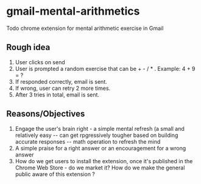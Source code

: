 # gmail-mental-arithmetics
Todo chrome extension for mental arithmetic exercise in Gmail

## Rough idea

1. User clicks on send
2. User is prompted a random exercise that can be + - / * . Example: 4 + 9 = ?
3. If responded correctly, email is sent.
4. If wrong, user can retry 2 more times.
5. After 3 tries in total, email is sent. 

## Reasons/Objectives

1. Engage the user's brain right - a simple mental refresh (a small and relatively easy -- can get rpgressively tougher based on building accurate responses -- math operation to refresh the mind
2. A simple praise for a right answer or an encouragement for a wrong answer
3. How do we get users to install the extension, once it's published in the Chrome Web Store - do we market it? How do we make the general public aware of this extension ?
